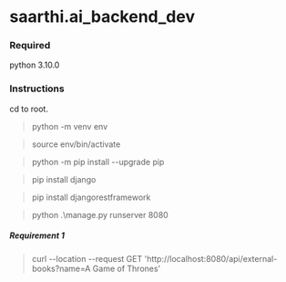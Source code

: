 # saarthi.ai_backend_dev

### Required  

python 3.10.0

### Instructions
cd to root.

> python -m venv env


> source env/bin/activate


> python -m pip install --upgrade pip


> pip install django


> pip install djangorestframework


> python .\manage.py runserver 8080


##### Requirement 1
> curl --location --request GET 'http://localhost:8080/api/external-books?name=A Game of Thrones'
